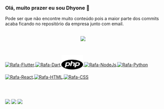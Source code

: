 ### Olá, muito prazer eu sou Dhyone 👋 
Pode ser que não encontre muito conteúdo pois a maior parte dos commits acaba ficando no repositório da empresa junto com email.
##
<div align="center" dir="auto" >
 
  <!--<img src="https://renderapi.s3.amazonaws.com/81Vb0C4JF.png" alt="avatar" height="150em" style="border-radius:50px;" class="h-full w-full object-center object-cover"> -->
  <a href="https://github.com/8123-molina">
<!--  <img height="150em" src="https://github-readme-stats.vercel.app/api?username=8123-molina&show_icons=true&theme=dracula&include_all_commits=true&count_private=true"/> -->
    <img align="center" height="150em" src="https://github-readme-stats.vercel.app/api/top-langs/?username=8123-molina&layout=compact&langs_count=7&theme=dracula"/>
  
  </div>
 </div>

  ##
 <div style="display: inline_block"><br>
  <img align="center" alt="Rafa-Flutter" height="80" width="90" src="https://storage.googleapis.com/cms-storage-bucket/6a07d8a62f4308d2b854.svg">
  <img align="center" alt="Rafa-Dart" height="80" width="90" src="https://cdn.jsdelivr.net/gh/devicons/devicon/icons/dart/dart-plain-wordmark.svg">
  <img align="center" alt="Rafa-Php" height="60" width="70" src="https://raw.githubusercontent.com/devicons/devicon/master/icons/php/php-plain.svg">
  <img align="center" alt="Rafa-NodeJs" height="100" width="110" src="https://cdn.jsdelivr.net/gh/devicons/devicon/icons/nodejs/nodejs-original-wordmark.svg">
  <img align="center" alt="Rafa-Python" height="60" width="70" src="https://cdn.jsdelivr.net/gh/devicons/devicon/icons/python/python-original-wordmark.svg">
  <img align="center" alt="Rafa-React" height="60" width="70" src="https://cdn.jsdelivr.net/gh/devicons/devicon/icons/react/react-original-wordmark.svg">
  <img align="center" alt="Rafa-HTML" height="60" width="70" src="https://cdn.jsdelivr.net/gh/devicons/devicon/icons/html5/html5-plain-wordmark.svg">
  <img align="center" alt="Rafa-CSS" height="60" width="70" src="https://cdn.jsdelivr.net/gh/devicons/devicon/icons/css3/css3-plain-wordmark.svg">
  

</div>

  ##
<div> 

  <a href = "mailto:molinaprojetos@gmail.com"></a>
    <br></br>
  <a href="https://www.linkedin.com/in/dhyonemolina" target="_blank"><img src="https://img.shields.io/badge/-LinkedIn-%230077B5?style=for-the-badge&logo=linkedin&logoColor=white" target="_blank"></a> 
  <a href="https://instagram.com/molinadhyone" target="_blank"><img src="https://img.shields.io/badge/-Instagram-%23E4405F?style=for-the-badge&logo=instagram&logoColor=white" target="_blank"></a>
  <a href = "mailto:molinaprojetos@gmail.com"><img src="https://img.shields.io/badge/-Gmail-%23333?style=for-the-badge&logo=gmail&logoColor=white" target="_blank"></a>
